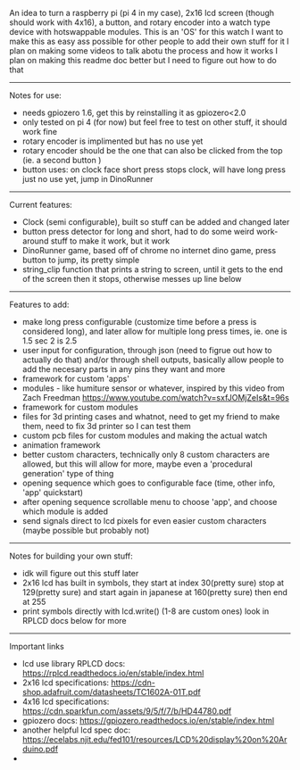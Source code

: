 An idea to turn a raspberry pi (pi 4 in my case), 2x16 lcd screen (though should work with 4x16), a button, and rotary encoder into a watch type device with hotswappable modules. 
This is an 'OS' for this watch 
I want to make this as easy ass possible for other people to add their own stuff for it
I plan on making some videos to talk abotu the process and how it works
I plan on making this readme doc better but I need to figure out how to do that 

---------------------------------------------------------------------------------------------------------------------------------------------------------------------------------

Notes for use: 
  -  needs gpiozero 1.6, get this by reinstalling it as gpiozero<2.0
  -  only tested on pi 4 (for now) but feel free to test on other stuff, it should work fine
  -  rotary encoder is implimented but has no use yet
  -  rotary encoder should be the one that can also be clicked from the top (ie. a second button )
  -  button uses: on clock face short press stops clock, will have long press just no use yet, jump in DinoRunner

---------------------------------------------------------------------------------------------------------------------------------------------------------------------------------

Current features:
  -  Clock (semi configurable), built so stuff can be added and changed later
  -  button press detector for long and short, had to do some weird work-around stuff to make it work, but it work
  -  DinoRunner game, based off of chrome no internet dino game, press button to jump, its pretty simple
  -  string_clip function that prints a string to screen, until it gets to the end of the screen then it stops, otherwise messes up line below

---------------------------------------------------------------------------------------------------------------------------------------------------------------------------------

Features to add:
  -  make long press configurable (customize time before a press is considered long), and later allow for multiple long press times, ie. one is 1.5 sec 2 is 2.5
  -  user input for configuration, through json (need to figrue out how to actually do that) and/or through shell outputs, basically allow people to add the necesary parts in any pins they want and more
  -  framework for custom 'apps'
  -  modules - like humiture sensor or whatever, inspired by this video from Zach Freedman https://www.youtube.com/watch?v=sxfJOMjZeIs&t=96s
  -  framework for custom modules
  -  files for 3d printing cases and whatnot, need to get my friend to make them, need to fix 3d printer so I can test them
  -  custom pcb files for custom modules and making the actual watch
  -  animation framework
  -  better custom characters, technically only 8 custom characters are allowed, but this will allow for more, maybe even a 'procedural generation' type of thing
  -  opening sequence which goes to configurable face (time, other info, 'app' quickstart)
  -  after opening sequence scrollable menu to choose 'app', and choose which module is added
  -  send signals direct to lcd pixels for even easier custom characters (maybe possible but probably not)
    
---------------------------------------------------------------------------------------------------------------------------------------------------------------------------------

Notes for building your own stuff: 
  -  idk will figure out this stuff later
  -  2x16 lcd has built in symbols, they start at index 30(pretty sure) stop at 129(pretty sure) and start again in japanese at 160(pretty sure) then end at 255
  -  print symbols directly with lcd.write(<num>) (1-8 are custom ones) look in RPLCD docs below for more 

---------------------------------------------------------------------------------------------------------------------------------------------------------------------------------

Important links
  -  lcd use library RPLCD docs: https://rplcd.readthedocs.io/en/stable/index.html
  -  2x16 lcd specifications: https://cdn-shop.adafruit.com/datasheets/TC1602A-01T.pdf
  -  4x16 lcd specifications: https://cdn.sparkfun.com/assets/9/5/f/7/b/HD44780.pdf
  -  gpiozero docs: https://gpiozero.readthedocs.io/en/stable/index.html
  -  another helpful lcd spec doc: https://ecelabs.njit.edu/fed101/resources/LCD%20display%20on%20Arduino.pdf
  -   
